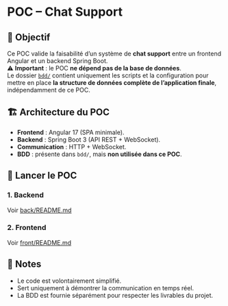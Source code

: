 # POC – Chat Support

## 🎯 Objectif

Ce POC valide la faisabilité d’un système de **chat support** entre un frontend Angular et un backend Spring Boot.  
⚠️ **Important** : le POC **ne dépend pas de la base de données**.  
Le dossier [`bdd/`](./bdd) contient uniquement les scripts et la configuration pour mettre en place **la structure de données complète de l’application finale**, indépendamment de ce POC.

## 🏗️ Architecture du POC

- **Frontend** : Angular 17 (SPA minimale).
- **Backend** : Spring Boot 3 (API REST + WebSocket).
- **Communication** : HTTP + WebSocket.
- **BDD** : présente dans `bdd/`, mais **non utilisée dans ce POC**.

## 🚀 Lancer le POC

### 1. Backend

Voir [back/README.md](./back/README.md)

### 2. Frontend

Voir [front/README.md](./front/README.md)

## 📖 Notes

- Le code est volontairement simplifié.
- Sert uniquement à démontrer la communication en temps réel.
- La BDD est fournie séparément pour respecter les livrables du projet.
